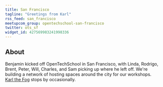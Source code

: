 ```yaml
---
title: San Francisco
tagline: "Greetings from Karl"
rss_feed: san_francisco
meetupcom_group: opentechschool-san-francisco
twitter: ots_sf
widget_id: 427569983241998336
---
```


## About

Benjamin kicked off OpenTechSchool in San Francisco, with Linda, Rodrigo, Brent, Peter, Will, Charles, and Sam picking up where he left off. We're building a network of hosting spaces around the city for our workshops. [Karl the Fog](https://twitter.com/KarlTheFog) stops by occasionally.

